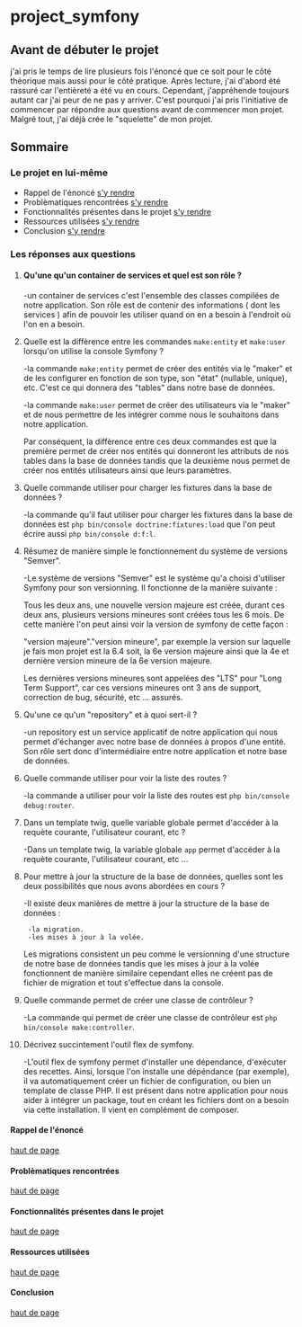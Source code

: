 # project_symfony

## Avant de débuter le projet

j'ai pris le temps de lire plusieurs fois l'énoncé que ce soit pour le côté théorique mais aussi pour le côté pratique. Après lecture, j'ai d'abord été rassuré car l'entièreté a été vu en cours. Cependant, j'appréhende toujours autant car j'ai peur de ne pas y arriver. 
C'est pourquoi j'ai pris l'initiative de commencer par répondre aux questions avant de commencer mon projet. Malgré tout, j'ai déjà crée le "squelette" de mon projet. 

## Sommaire 

### Le projet en lui-même

* Rappel de l'énoncé [s'y rendre](#rappel-de-lénoncé)
* Problèmatiques rencontrées [s'y rendre](#problèmatiques-rencontrées)
* Fonctionnalités présentes dans le projet [s'y rendre](#fonctionnalités-présentes-dans-le-projet)
* Ressources utilisées [s'y rendre](#ressources-utilisées)
* Conclusion [s'y rendre](#conclusion)

### Les réponses aux questions

1. #### Qu'une qu'un container de services et quel est son rôle ?

    -un container de services c'est l'ensemble des classes compilées de notre application. Son rôle est de contenir des informations ( dont les services ) afin de pouvoir les utiliser quand on en a besoin à l'endroit où l'on en a besoin. 

2. Quelle est la diffèrence entre les commandes ```make:entity``` et ```make:user``` lorsqu'on utilise la console Symfony ? 

    -la commande ```make:entity``` permet de créer des entités via le "maker" et de les configurer en fonction de son type, son "état" (nullable, unique), etc. C'est ce qui donnera des "tables" dans notre base de données.

    -la commande ```make:user``` permet de créer des utilisateurs via le "maker" et de nous permettre de les intégrer comme nous le souhaitons dans notre application.

    Par conséquent, la diffèrence entre ces deux commandes est que la première permet de créer nos entités qui donneront les attributs de nos tables dans la base de données tandis que la deuxième nous permet de créer nos entités utilisateurs ainsi que leurs paramètres.

3. Quelle commande utiliser pour charger les fixtures dans la base de données ? 

    -la commande qu'il faut utiliser pour charger les fixtures dans la base de données est ```php bin/console doctrine:fixtures:load``` que l'on peut écrire aussi ```php bin/console d:f:l```.

4. Résumez de manière simple le fonctionnement du système de versions "Semver".

    -Le système de versions "Semver" est le système qu'a choisi d'utiliser Symfony pour son versionning. 
    Il fonctionne de la manière suivante :

    Tous les deux ans, une nouvelle version majeure est créée, durant ces deux ans, plusieurs versions mineures sont créées tous les 6 mois. De cette manière l'on peut ainsi voir la version de symfony de cette façon :

    "version majeure"."version mineure", par exemple la version sur laquelle je fais mon projet est la 6.4 soit, la 6e version majeure ainsi que la 4e et dernière version mineure de la 6e version majeure. 

    Les dernières versions mineures sont appelées des "LTS" pour "Long Term Support", car ces versions mineures ont 3 ans de support, correction de bug, sécurité, etc ... assurés. 

5. Qu'une ce qu'un "repository" et à quoi sert-il ? 

    -un repository est un service applicatif de notre application qui nous permet d'échanger avec notre base de données à propos d'une entité. Son rôle sert donc d'intermédiaire entre notre application et notre base de données.

6. Quelle commande utiliser pour voir la liste des routes ?

    -la commande a utiliser pour voir la liste des routes est ```php bin/console debug:router```.

7. Dans un template twig, quelle variable globale permet d'accéder à la requète courante, l'utilisateur courant, etc ?

    -Dans un template twig, la variable globale ```app``` permet d'accéder à la requète courante, l'utilisateur courant, etc ...

8. Pour mettre à jour la structure de la base de données, quelles sont les deux possibilités que nous avons abordées en cours ?

    -Il existe deux manières de mettre à jour la structure de la base de données :
    
        -la migration.
        -les mises à jour à la volée.

    Les migrations consistent un peu comme le versionning d'une structure de notre base de données tandis que les mises à jour à la volée fonctionnent de manière similaire cependant elles ne créent pas de fichier de migration et tout s'effectue dans la console.

9. Quelle commande permet de créer une classe de contrôleur ?

    -La commande qui permet de créer une classe de contrôleur est ```php bin/console make:controller```.

10. Décrivez succintement l'outil flex de symfony.

    -L'outil flex de symfony permet d'installer une dépendance, d'exécuter des recettes. Ainsi, lorsque l'on installe une dépéndance (par exemple), il va automatiquement créer un fichier de configuration, ou bien un template de classe PHP. 
    Il est présent dans notre application pour nous aider à intégrer un package, tout en créant les fichiers dont on a besoin via cette installation. Il vient en complément de composer.

#### Rappel de l'énoncé 
[haut de page](#sommaire)


#### Problèmatiques rencontrées
[haut de page](#sommaire)


#### Fonctionnalités présentes dans le projet
[haut de page](#sommaire)


#### Ressources utilisées
[haut de page](#sommaire)


#### Conclusion
[haut de page](#sommaire)